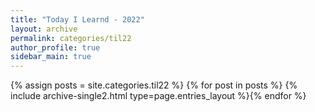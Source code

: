 ```yaml
---
title: "Today I Learnd - 2022"
layout: archive
permalink: categories/til22
author_profile: true
sidebar_main: true
---
```


{% assign posts = site.categories.til22 %}
{% for post in posts %} {% include archive-single2.html type=page.entries_layout %}{% endfor %}